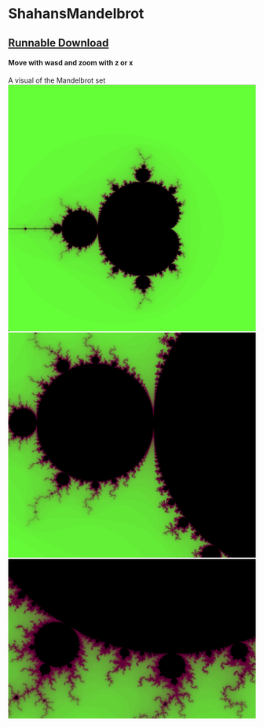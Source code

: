 # ShahansMandelbrot
## [Runnable Download](https://github.com/shahanneda/ShahansMandelbrot/releases/download/1.0/ShahansMandelbrot.jar)
#### Move with wasd and zoom with z or x
A visual of the Mandelbrot set 
![example1](https://github.com/shahanneda/ShahansMandelbrot/raw/master/pics/pic1.png)
![example1](https://github.com/shahanneda/ShahansMandelbrot/raw/master/pics/pic2.png)
![example1](https://github.com/shahanneda/ShahansMandelbrot/raw/master/pics/pic3.png)

